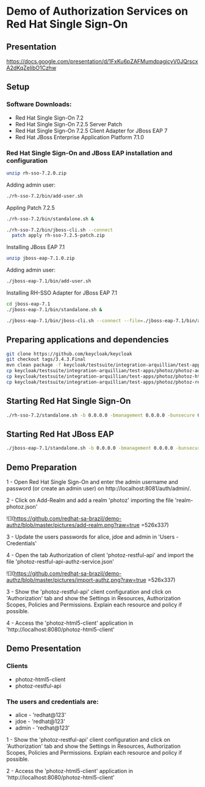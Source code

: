 # Demo of Authorization Services on Red Hat Single Sign-On

## Presentation

https://docs.google.com/presentation/d/1FxKu6pZAFMumdpagicyV0JQrscxA2dKqZelibO1Czhw

## Setup

### Software Downloads:
* Red Hat Single Sign-On 7.2
* Red Hat Single Sign-On 7.2.5 Server Patch
* Red Hat Single Sign-On 7.2.5 Client Adapter for JBoss EAP 7
* Red Hat JBoss Enterprise Application Platform 7.1.0

### Red Hat Single Sign-On and JBoss EAP installation and configuration

```bash
unzip rh-sso-7.2.0.zip
```

Adding admin user:

```bash
./rh-sso-7.2/bin/add-user.sh
```

Appling Patch 7.2.5

```bash
./rh-sso-7.2/bin/standalone.sh &

./rh-sso-7.2/bin/jboss-cli.sh --connect
  patch apply rh-sso-7.2.5-patch.zip
```

Installing JBoss EAP 7.1

```bash
unzip jboss-eap-7.1.0.zip
```

Adding admin user:

```bash
./jboss-eap-7.1/bin/add-user.sh
```

Installing RH-SSO Adapter for JBoss EAP 7.1

```bash
cd jboss-eap-7.1
./jboss-eap-7.1/bin/standalone.sh &

./jboss-eap-7.1/bin/jboss-cli.sh --connect --file=./jboss-eap-7.1/bin/adapter-install.cli
```

## Preparing applications and dependencies

```bash
git clone https://github.com/keycloak/keycloak
git checkout tags/3.4.3.Final
mvn clean package -f keycloak/testsuite/integration-arquillian/test-apps/photoz/pom.xml
cp keycloak/testsuite/integration-arquillian/test-apps/photoz/photoz-authz-policy/target/photoz-authz-policy-3.4.3.Final.jar rh-sso-7.2/standalone/deployments
cp keycloak/testsuite/integration-arquillian/test-apps/photoz/photoz-html5-client/target/photoz-html5-client.war jboss-eap-7.1/standalone/deployments
cp keycloak/testsuite/integration-arquillian/test-apps/photoz/photoz-restful-api/target/photoz-restful-api.war jboss-eap-7.1/standalone/deployments
```

## Starting Red Hat Single Sign-On

```bash
./rh-sso-7.2/standalone.sh -b 0.0.0.0 -bmanagement 0.0.0.0 -bunsecure 0.0.0.0 -Djboss.socket.binding.port-offset=1 -Dkeycloak.profile=preview
```

## Starting Red Hat JBoss EAP

```bash
./jboss-eap-7.1/standalone.sh -b 0.0.0.0 -bmanagement 0.0.0.0 -bunsecure 0.0.0.0
```

## Demo Preparation

1 - Open Red Hat Single Sign-On and enter the admin username and password (or create an admin user) on http://localhost:8081/auth/admin/.

2 - Click on Add-Realm and add a realm 'photoz' importing the file 'realm-photoz.json'

![](https://github.com/redhat-sa-brazil/demo-authz/blob/master/pictures/add-realm.png?raw=true =526x337)

3 - Update the users passwords for alice, jdoe and admin in 'Users - Credentials'

4 - Open the tab Authorization of client 'photoz-restful-api' and import the file 'photoz-restful-api-authz-service.json'

![](https://github.com/redhat-sa-brazil/demo-authz/blob/master/pictures/import-authz.png?raw=true =526x337)

3 - Show the 'photoz-restful-api' client configuration and click on 'Authorization' tab and show the Settings in Resources, Authorization Scopes, Policies and Permissions. Explain each resource and policy if possible.

4 - Access the 'photoz-html5-client' application in 'http://localhost:8080/photoz-html5-client'




## Demo Presentation

### Clients
* photoz-html5-client
* photoz-restful-api

### The users and credentials are:
* alice - 'redhat@123'
* jdoe - 'redhat@123'
* admin - 'redhat@123'

1 - Show the 'photoz-restful-api' client configuration and click on 'Authorization' tab and show the Settings in Resources, Authorization Scopes, Policies and Permissions. Explain each resource and policy if possible.

2 - Access the 'photoz-html5-client' application in 'http://localhost:8080/photoz-html5-client'









